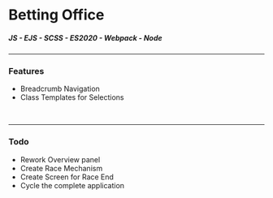 # Betting Office
##### JS - EJS - SCSS - ES2020 - Webpack - Node

___

### Features
- Breadcrumb Navigation
- Class Templates for Selections

&nbsp;
___

### Todo
- Rework Overview panel
- Create Race Mechanism
- Create Screen for Race End
- Cycle the complete application
